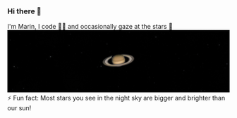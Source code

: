 ### Hi there 👋
I'm Marin, I code 👨‍💻 and occasionally gaze at the stars 🔭
<img alt="Saturn" src="saturn.jpg" /> <br>
⚡ Fun fact: Most stars you see in the night sky are bigger and brighter than our sun!
